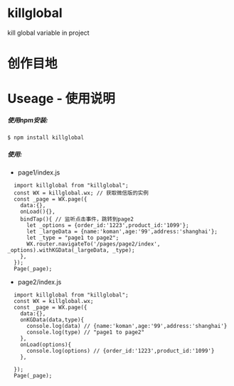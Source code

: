 # killglobal
kill global variable in project 

# 创作目地

# Useage - 使用说明
##### 使用npm安装:
``
  $ npm install killglobal
``
##### 使用:

* page1/index.js

```
  import killglobal from "killglobal";
  const WX = killglobal.wx; // 获取微信版的实例
  const _page = WX.page({
    data:{},
    onLoad(){},
    bindTap(){ // 监听点击事件，跳转到page2
      let _options = {order_id:'1223',product_id:'1099'};
      let _largeData = {name:'koman',age:'99',address:'shanghai'};
      let _type = "page1 to page2";
      WX.router.navigateTo('/pages/page2/index', _options).withKGData(_largeData, _type);
    },
  });
  Page(_page);
```
* page2/index.js

```
  import killglobal from "killglobal";
  const WX = killglobal.wx;
  const _page = WX.page({
    data:{},
    onKGData(data,type){
      console.log(data) // {name:'koman',age:'99',address:'shanghai'}
      console.log(type) // "page1 to page2"
    },
    onLoad(options){
      console.log(options) // {order_id:'1223',product_id:'1099'}
    },

  });
  Page(_page);
```
